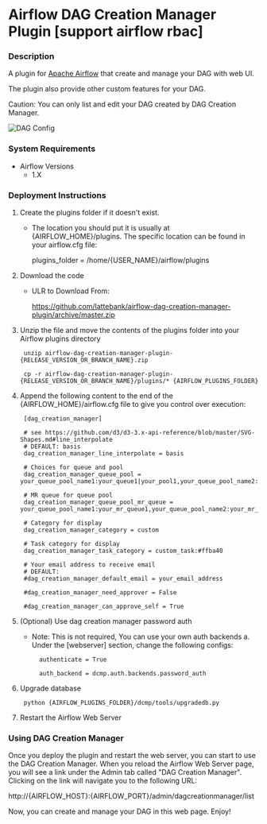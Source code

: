 # Airflow DAG Creation Manager Plugin [**support airflow rbac**]

### Description
A plugin for [Apache Airflow](https://github.com/apache/incubator-airflow) that create and manage your DAG with web UI.

The plugin also provide other custom features for your DAG.

Caution:  You can only list and edit your DAG created by DAG Creation Manager.

![DAG Config](images/dag_config.png)

### System Requirements

+ Airflow Versions
    + 1.X

### Deployment Instructions

1. Create the plugins folder if it doesn't exist. 
    + The location you should put it is usually at {AIRFLOW_HOME}/plugins. The specific location can be found in your airflow.cfg file:

        plugins_folder = /home/{USER_NAME}/airflow/plugins

2. Download the code
    + ULR to Download From:

        https://github.com/lattebank/airflow-dag-creation-manager-plugin/archive/master.zip

3. Unzip the file and move the contents of the plugins folder into your Airflow plugins directory

        unzip airflow-dag-creation-manager-plugin-{RELEASE_VERSION_OR_BRANCH_NAME}.zip

        cp -r airflow-dag-creation-manager-plugin-{RELEASE_VERSION_OR_BRANCH_NAME}/plugins/* {AIRFLOW_PLUGINS_FOLDER} 

4. Append the following content to the end of the {AIRFLOW_HOME}/airflow.cfg file to give you control over execution:

        [dag_creation_manager]

        # see https://github.com/d3/d3-3.x-api-reference/blob/master/SVG-Shapes.md#line_interpolate
        # DEFAULT: basis
        dag_creation_manager_line_interpolate = basis
        
        # Choices for queue and pool
        dag_creation_manager_queue_pool = your_queue_pool_name1:your_queue1|your_pool1,your_queue_pool_name2:your_queue2|your_pool2
        
        # MR queue for queue pool
        dag_creation_manager_queue_pool_mr_queue = your_queue_pool_name1:your_mr_queue1,your_queue_pool_name2:your_mr_queue2
        
        # Category for display
        dag_creation_manager_category = custom
        
        # Task category for display
        dag_creation_manager_task_category = custom_task:#ffba40
        
        # Your email address to receive email
        # DEFAULT: 
        #dag_creation_manager_default_email = your_email_address
        
        #dag_creation_manager_need_approver = False
        
        #dag_creation_manager_can_approve_self = True

5. (Optional) Use dag creation manager password auth
    + Note: This is not required, You can use your own auth backends
      a. Under the [webserver] section, change the following configs:

            authenticate = True

            auth_backend = dcmp.auth.backends.password_auth

6. Upgrade database

        python {AIRFLOW_PLUGINS_FOLDER}/dcmp/tools/upgradedb.py

7. Restart the Airflow Web Server

### Using DAG Creation Manager

Once you deploy the plugin and restart the web server, you can start to use the DAG Creation Manager. When you reload the Airflow Web Server page, you will see a link under the Admin tab called "DAG Creation Manager". Clicking on the link will navigate you to the following URL:

http://{AIRFLOW_HOST}:{AIRFLOW_PORT}/admin/dagcreationmanager/list

Now, you can create and manage your DAG in this web page. Enjoy!

